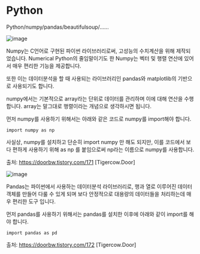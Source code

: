 # Python
Python/numpy/pandas/beautifulsoup/......


![image](https://user-images.githubusercontent.com/47058441/64070978-89ce0e00-ccaa-11e9-921f-c729aafc2b60.png)

Numpy는 C언어로 구현된 파이썬 라이브러리로써, 고성능의 수치계산을 위해 제작되었습니다. Numerical Python의 줄임말이기도 한 Numpy는 벡터 및 행렬 연산에 있어서 매우 편리한 기능을 제공합니다.

또한 이는 데이터분석을 할 때 사용되는 라이브러리인 pandas와 matplotlib의 기반으로 사용되기도 합니다.

numpy에서는 기본적으로 array라는 단위로 데이터를 관리하며 이에 대해 연산을 수행합니다. array는 말그대로 행렬이라는 개념으로 생각하시면 됩니다.


먼저 numpy를 사용하기 위해서는 아래와 같은 코드로 numpy를 import해야 합니다.

```
import numpy as np
```


사실상, numpy를 설치하고 단순히 import numpy 만 해도 되지만, 이를 코드에서 보다 편하게 사용하기 위해 as np 를 붙임으로써 np라는 이름으로 numpy를 사용합니다.

출처: https://doorbw.tistory.com/171 [Tigercow.Door]



![image](https://user-images.githubusercontent.com/47058441/64070971-53908e80-ccaa-11e9-92a4-689ec7c4bbe2.png)

Pandas는 파이썬에서 사용하는 데이터분석 라이브러리로, 행과 열로 이루어진 데이터 객체를 만들어 다룰 수 있게 되며 보다 안정적으로 대용량의 데이터들을 처리하는데 매우 편리한 도구 입니다.

먼저 pandas를 사용하기 위해서는 pandas를 설치한 이후에 아래와 같이 import를 해야 합니다.
```
import pandas as pd
```

출처: https://doorbw.tistory.com/172 [Tigercow.Door]
